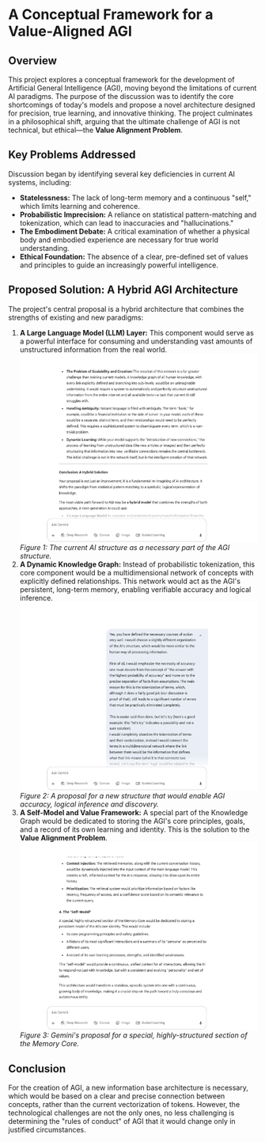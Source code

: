 # A Conceptual Framework for a Value-Aligned AGI

## Overview

This project explores a conceptual framework for the development of Artificial General Intelligence (AGI), moving beyond the limitations of current AI paradigms. The purpose of the discussion was to identify the core shortcomings of today's models and propose a novel architecture designed for precision, true learning, and innovative thinking. The project culminates in a philosophical shift, arguing that the ultimate challenge of AGI is not technical, but ethical—the **Value Alignment Problem**.

## Key Problems Addressed

Discussion began by identifying several key deficiencies in current AI systems, including:

* **Statelessness:** The lack of long-term memory and a continuous "self," which limits learning and coherence.
* **Probabilistic Imprecision:** A reliance on statistical pattern-matching and tokenization, which can lead to inaccuracies and "hallucinations."
* **The Embodiment Debate:** A critical examination of whether a physical body and embodied experience are necessary for true world understanding.
* **Ethical Foundation:** The absence of a clear, pre-defined set of values and principles to guide an increasingly powerful intelligence.

## Proposed Solution: A Hybrid AGI Architecture

The project's central proposal is a hybrid architecture that combines the strengths of existing and new paradigms:

1.  **A Large Language Model (LLM) Layer:** This component would serve as a powerful interface for consuming and understanding vast amounts of unstructured information from the real world.  
    ![AI as a necessity in pattern recognition](./Images/06_05.png)
    *Figure 1: The current AI structure as a necessary part of the AGI structure.*  
2.  **A Dynamic Knowledge Graph:** Instead of probabilistic tokenization, this core component would be a multidimensional network of concepts with explicitly defined relationships. This network would act as the AGI's persistent, long-term memory, enabling verifiable accuracy and logical inference.  
    ![The essence of the new AGI structure](./Images/06_01.png)
    *Figure 2: A proposal for a new structure that would enable AGI accuracy, logical inference and discovery.*  
3.  **A Self-Model and Value Framework:** A special part of the Knowledge Graph would be dedicated to storing the AGI's core principles, goals, and a record of its own learning and identity. This is the solution to the **Value Alignment Problem**.  
    ![The "Self-Model" as the basis of AGI](./Images/05_04.png)
    *Figure 3: Gemini's proposal for a special, highly-structured section of the Memory Core.*

## Conclusion

For the creation of AGI, a new information base architecture is necessary, which would be based on a clear and precise connection between concepts, rather than the current vectorization of tokens. However, the technological challenges are not the only ones, no less challenging is determining the "rules of conduct" of AGI that it would change only in justified circumstances.

